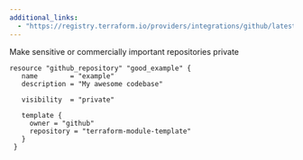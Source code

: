 ```yaml
---
additional_links: 
  - "https://registry.terraform.io/providers/integrations/github/latest/docs/resources/repository"
---
```


Make sensitive or commercially important repositories private

```hcl
resource "github_repository" "good_example" {
   name        = "example"
   description = "My awesome codebase"
 
   visibility  = "private"
 
   template {
     owner = "github"
     repository = "terraform-module-template"
   }
 }
```
